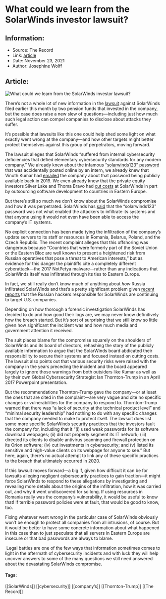 # What could we learn from the SolarWinds investor lawsuit?
### 

## Information:
+ Source: The Record
+ Link: [article](https://therecord.media/what-could-we-learn-from-the-solarwinds-investor-lawsuit/)
+ Date: November 23, 2021
+ Author: Josephine Wolff


## Article:
![What could we learn from the SolarWinds investor lawsuit?](https://therecord.media/wp-content/uploads/2021/05/solarwinds.jpg)

There’s not a whole lot of new information in the [lawsuit](https://www.jurist.org/news/wp-content/uploads/sites/4/2021/11/CILPF-et-al-v-SolarWinds-et-al.pdf) against SolarWinds filed earlier this month by two pension funds that invested in the company, but the case does raise a new slew of questions—including just how much such legal action can compel companies to disclose about attacks they suffer. 


It’s possible that lawsuits like this one could help shed some light on what exactly went wrong at the company—and how other targets might better protect themselves against this group of perpetrators, moving forward. 


The lawsuit alleges that SolarWinds “suffered from internal cybersecurity deficiencies that defied elementary cybersecurity standards for any modern company.” We already knew about the infamous [“solarwinds123” password](https://www.cnn.com/2021/02/26/politics/solarwinds123-password-intern/index.html) that was accidentally posted online by an intern, we already knew that Vinoth Kumar had [emailed](https://twitter.com/vinodsparrow/status/1338431183588188160?s=20) the company about that password being publicly available back in 2019. We even already knew that the private equity investors Silver Lake and Thoma Bravo had [cut costs](https://s3.documentcloud.org/documents/20794513/solarwinds-class-action-consolidated-complaint-june-2021.pdf) at SolarWinds in part by outsourcing software development to countries in Eastern Europe.


But there’s still so much we don’t know about the SolarWinds compromise and how it was perpetrated. SolarWinds has [said](https://www.zdnet.com/article/solarwinds-security-fiasco-may-have-started-with-simple-password-blunders/) that the “solarwinds123” password was not what enabled the attackers to infiltrate its systems and that anyone using it would not even have been able to access the company’s IT systems. 


No explicit connection has been made tying the infiltration of the company’s update servers to its staff or resources in Romania, Belarus, Poland, and the Czech Republic. The recent complaint alleges that this offshoring was dangerous because “Countries that were formerly part of the Soviet Union or the Eastern Bloc are well known to present a heightened risk from Russian operatives that pose a threat to American interests,” but as evidence for this danger the plaintiffs cite a completely different cyberattack—the 2017 NotPetya malware—rather than any indications that SolarWinds itself was infiltrated through its ties to Eastern Europe. 


In fact, we still really don’t know much of anything about *how* Russia infiltrated SolarWinds and that’s a pretty significant problem given [recent reports](https://www.wsj.com/articles/microsoft-solarwinds-hackers-continue-to-hit-technology-companies-11635145200) that the Russian hackers responsible for SolarWinds are continuing to target U.S. companies.


Depending on how thorough a forensic investigation SolarWinds has decided to do and how good their logs are, we may never know definitively how the breach started. But it’s sort of surprising that we still know so little given how significant the incident was and how much media and government attention it received. 


The suit places blame for the compromise squarely on the shoulders of SolarWinds and its board of directors, rehashing the story of the publicly available information to argue that the SolarWinds board abdicated their responsibility to secure their systems and focused instead on cutting costs. The lawsuit also points out that various security risks were raised with the company in the years preceding the incident and the board appeared largely to ignore those warnings from both outsiders like Kumar as well as by their own Global Cybersecurity Strategist Ian Thornton-Trump in an April 2017 Powerpoint presentation.


But the recommendations Thornton-Trump gave the company—or at least the ones that are cited in the complaint—are very vague and cite no specific changes or vulnerabilities for the company to respond to. Thornton-Trump warned that there was “a lack of security at the technical product level” and “minimal security leadership” had nothing to do with any specific changes that the company needed to make to protect itself. The lawsuit does list some more specific SolarWinds security practices that the investors fault the company for, including that it “(i) used weak passwords for its software download webpages; (ii) did not properly segment its IT network; (iii) directed its clients to disable antivirus scanning and firewall protection on its Orion software; (iv) cut investments in cybersecurity; and (v) listed its sensitive and high-value clients on its webpage for anyone to see.” But here, again, there’s no actual attempt to link any of these specific practices to the breach that ultimately occurred in 2020. 


If this lawsuit moves forward—a big if, given how difficult it can be for lawsuits alleging negligent cybersecurity practices to gain traction—it might force SolarWinds to respond to these allegations by investigating and revealing more details about the origins of the infiltration, how it was carried out, and why it went undiscovered for so long. If using resources in Romania really was the company’s vulnerability, it would be useful to know that! If terrible password policies were at fault, that would be good to know, too. 


Fixing whatever went wrong in the particular case of SolarWinds obviously won’t be enough to protect all companies from all intrusions, of course. But it would be better to have some concrete information about what happened in this case than to just speculate that all servers in Eastern Europe are insecure or that bad passwords are always to blame.


 Legal battles are one of the few ways that information sometimes comes to light in the aftermath of cybersecurity incidents and with luck they will help uncover answers to some of the many questions we still need answered about the devastating SolarWinds compromise.





#### Tags:
[[SolarWinds]] [[cybersecurity]] [[company’s]] [[Thornton-Trump]] [[The Record]]
